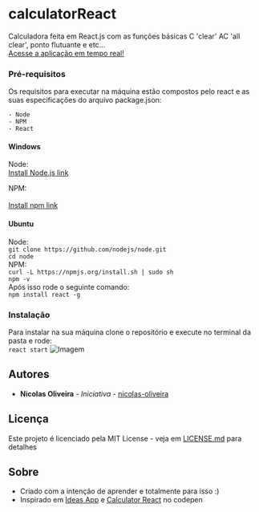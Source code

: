 # calculatorReact
Calculadora feita em React.js com as funções básicas C 'clear' AC 'all clear', ponto flutuante e etc...<br>
<a href="https://nicolas-oliveira.github.io/calculator-react/" target="_blank">Acesse a aplicação em tempo real!</a><br>
### Pré-requisitos
Os requisitos para executar na máquina estão compostos pelo react e as suas especificações do arquivo package.json:<br>
```
- Node
- NPM
- React
```
#### Windows
Node:<br>
<a href="https://nodejs.org/en/download/" target="_blank">Install Node.js link</a><br>

NPM:<br>
[]()<br>
<a href="https://www.npmjs.com/get-npm" target="_blank">Install npm link</a>
#### Ubuntu
Node:<br>
```git clone https://github.com/nodejs/node.git```<br>
```cd node```<br>
NPM:<br>
```curl -L https://npmjs.org/install.sh | sudo sh```<br>
```npm -v```<br>
Após isso rode o seguinte comando:<br>
```npm install react -g```
### Instalação
Para instalar na sua máquina clone o repositório e execute no terminal da pasta e rode:<br>
```react start```
![Imagem](https://raw.githubusercontent.com/nicolas-oliveira/images/master/calculator-react.png)
## Autores

* **Nicolas Oliveira** - *Iniciativa* - [nicolas-oliveira](https://github.com/nicolas-oliveira)

## Licença

Este projeto é licenciado pela MIT License -  veja em [LICENSE.md](LICENSE.md) para detalhes

## Sobre
- Criado com a intenção de aprender e totalmente para isso :)<br>
- Inspirado em [Ideas App](https://github.com/florinpop17/app-ideas/blob/master/Projects/1-Beginner/Calculator-App.md) e [Calculator React](https://codepen.io/mjijackson/pen/xOzyGX) no codepen

